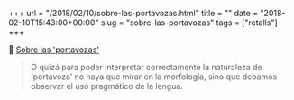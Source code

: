 +++
url = "/2018/02/10/sobre-las-portavozas.html"
title = ""
date = "2018-02-10T15:43:00+00:00"
slug = "sobre-las-portavozas"
tags = ["retalls"]
+++

📎 [Sobre las 'portavozas'](http://eldiario.es/zonacritica/Portavozas-femenino-improbable_6_738486187.html)

> O quizá para poder interpretar correctamente la naturaleza de ‘portavoza’ no haya que mirar en la morfología, sino que debamos observar el uso pragmático de la lengua.
